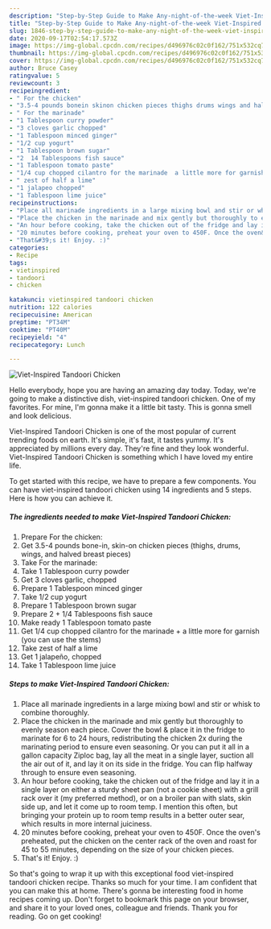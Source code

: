 ```yaml
---
description: "Step-by-Step Guide to Make Any-night-of-the-week Viet-Inspired Tandoori Chicken"
title: "Step-by-Step Guide to Make Any-night-of-the-week Viet-Inspired Tandoori Chicken"
slug: 1846-step-by-step-guide-to-make-any-night-of-the-week-viet-inspired-tandoori-chicken
date: 2020-09-17T02:54:17.573Z
image: https://img-global.cpcdn.com/recipes/d496976c02c0f162/751x532cq70/viet-inspired-tandoori-chicken-recipe-main-photo.jpg
thumbnail: https://img-global.cpcdn.com/recipes/d496976c02c0f162/751x532cq70/viet-inspired-tandoori-chicken-recipe-main-photo.jpg
cover: https://img-global.cpcdn.com/recipes/d496976c02c0f162/751x532cq70/viet-inspired-tandoori-chicken-recipe-main-photo.jpg
author: Bruce Casey
ratingvalue: 5
reviewcount: 3
recipeingredient:
- " For the chicken"
- "3.5-4 pounds bonein skinon chicken pieces thighs drums wings and halved breast pieces"
- " For the marinade"
- "1 Tablespoon curry powder"
- "3 cloves garlic chopped"
- "1 Tablespoon minced ginger"
- "1/2 cup yogurt"
- "1 Tablespoon brown sugar"
- "2  14 Tablespoons fish sauce"
- "1 Tablespoon tomato paste"
- "1/4 cup chopped cilantro for the marinade  a little more for garnish you can use the stems"
- " zest of half a lime"
- "1 jalapeo chopped"
- "1 Tablespoon lime juice"
recipeinstructions:
- "Place all marinade ingredients in a large mixing bowl and stir or whisk to combine thoroughly."
- "Place the chicken in the marinade and mix gently but thoroughly to evenly season each piece. Cover the bowl &amp; place it in the fridge to marinate for 6 to 24 hours, redistributing the chicken 2x during the marinating period to ensure even seasoning. Or you can put it all in a gallon capacity Ziploc bag, lay all the meat in a single layer, suction all the air out of it, and lay it on its side in the fridge. You can flip halfway through to ensure even seasoning."
- "An hour before cooking, take the chicken out of the fridge and lay it in a single layer on either a sturdy sheet pan (not a cookie sheet) with a grill rack over it (my preferred method), or on a broiler pan with slats, skin side up, and let it come up to room temp. I mention this often, but bringing your protein up to room temp results in a better outer sear, which results in more internal juiciness."
- "20 minutes before cooking, preheat your oven to 450F. Once the oven&#39;s preheated, put the chicken on the center rack of the oven and roast for 45 to 55 minutes, depending on the size of your chicken pieces."
- "That&#39;s it! Enjoy. :)"
categories:
- Recipe
tags:
- vietinspired
- tandoori
- chicken

katakunci: vietinspired tandoori chicken 
nutrition: 122 calories
recipecuisine: American
preptime: "PT34M"
cooktime: "PT40M"
recipeyield: "4"
recipecategory: Lunch

---
```



![Viet-Inspired Tandoori Chicken](https://img-global.cpcdn.com/recipes/d496976c02c0f162/751x532cq70/viet-inspired-tandoori-chicken-recipe-main-photo.jpg)

Hello everybody, hope you are having an amazing day today. Today, we're going to make a distinctive dish, viet-inspired tandoori chicken. One of my favorites. For mine, I'm gonna make it a little bit tasty. This is gonna smell and look delicious.

Viet-Inspired Tandoori Chicken is one of the most popular of current trending foods on earth. It's simple, it's fast, it tastes yummy. It's appreciated by millions every day. They're fine and they look wonderful. Viet-Inspired Tandoori Chicken is something which I have loved my entire life.




To get started with this recipe, we have to prepare a few components. You can have viet-inspired tandoori chicken using 14 ingredients and 5 steps. Here is how you can achieve it.

<!--inarticleads1-->

##### The ingredients needed to make Viet-Inspired Tandoori Chicken:

1. Prepare  For the chicken:
1. Get 3.5-4 pounds bone-in, skin-on chicken pieces (thighs, drums, wings, and halved breast pieces)
1. Take  For the marinade:
1. Take 1 Tablespoon curry powder
1. Get 3 cloves garlic, chopped
1. Prepare 1 Tablespoon minced ginger
1. Take 1/2 cup yogurt
1. Prepare 1 Tablespoon brown sugar
1. Prepare 2 + 1/4 Tablespoons fish sauce
1. Make ready 1 Tablespoon tomato paste
1. Get 1/4 cup chopped cilantro for the marinade + a little more for garnish (you can use the stems)
1. Take  zest of half a lime
1. Get 1 jalapeño, chopped
1. Take 1 Tablespoon lime juice




<!--inarticleads2-->

##### Steps to make Viet-Inspired Tandoori Chicken:

1. Place all marinade ingredients in a large mixing bowl and stir or whisk to combine thoroughly.
1. Place the chicken in the marinade and mix gently but thoroughly to evenly season each piece. Cover the bowl &amp; place it in the fridge to marinate for 6 to 24 hours, redistributing the chicken 2x during the marinating period to ensure even seasoning. Or you can put it all in a gallon capacity Ziploc bag, lay all the meat in a single layer, suction all the air out of it, and lay it on its side in the fridge. You can flip halfway through to ensure even seasoning.
1. An hour before cooking, take the chicken out of the fridge and lay it in a single layer on either a sturdy sheet pan (not a cookie sheet) with a grill rack over it (my preferred method), or on a broiler pan with slats, skin side up, and let it come up to room temp. I mention this often, but bringing your protein up to room temp results in a better outer sear, which results in more internal juiciness.
1. 20 minutes before cooking, preheat your oven to 450F. Once the oven&#39;s preheated, put the chicken on the center rack of the oven and roast for 45 to 55 minutes, depending on the size of your chicken pieces.
1. That&#39;s it! Enjoy. :)




So that's going to wrap it up with this exceptional food viet-inspired tandoori chicken recipe. Thanks so much for your time. I am confident that you can make this at home. There's gonna be interesting food in home recipes coming up. Don't forget to bookmark this page on your browser, and share it to your loved ones, colleague and friends. Thank you for reading. Go on get cooking!

